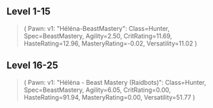 ## Level 1-15 ##
> ( Pawn: v1: "Héléna-BeastMastery": Class=Hunter, Spec=BeastMastery, Agility=2.50, CritRating=11.69, HasteRating=12.96, MasteryRating=-0.02, Versatility=11.02 )

## Level 16-25 ##
> ( Pawn: v1: "Héléna - Beast Mastery (Raidbots)": Class=Hunter, Spec=BeastMastery, Agility=6.05, CritRating=0.00, HasteRating=91.94, MasteryRating=0.00, Versatility=51.77 )

